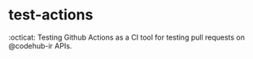 # test-actions
:octicat: Testing Github Actions as a CI tool for testing pull requests on @codehub-ir APIs.
